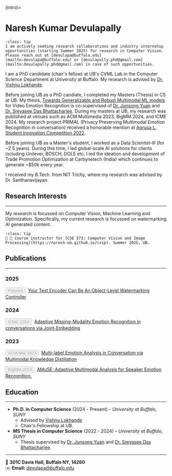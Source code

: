 (intro)=
# Naresh Kumar Devulapally
<!-- 
```{image} figures/naresh-ub.png
---
width: 35%
name: demoexample1
align: right
---
``` -->

```{admonition} Seeking internships and collaborations
:class: tip
I am actively seeking research collaborations and industry internship opportunities (starting Summer 2025) for research in Computer Vision. Please reach out at [devulapa@buffalo.edu](mailto:devulapa@buffalo.edu) or [devulapally.phd@gmail.com](mailto:devulapally.phd@gmail.com) in case of such opportunities.
```

I am a PhD candidate (chair's fellow) at UB's CVML Lab in the Computer Science Department at University at Buffalo. My research is advised by [Dr. Vishnu Lokhande](https://vlokhande-ub.github.io).

Before joining UB as a PhD candiate, I completed my Masters (Thesis) in CS at UB. My thesis, [Towards Generalizable and Robust Multimodal ML models](https://cse.buffalo.edu/tech-reports/2024-11.pdf) for Video Emotion Recognition is co-supervised of [Dr. Junsong Yuan](https://cse.buffalo.edu/~jsyuan/) and [Dr. Sreyasee Das Bhattacharjee](https://cse.buffalo.edu/~sreyasee/). During my masters at UB, my research was published at venues such as ACM Multimedia 2023, BigMM 2024, and ICME 2024. My research project PRIMAL (Privacy Preserving Multimodal Emotion Recognition in conversation) received a honorable mention at <a href="https://web.archive.org/web/20240624133953/https://engineering.buffalo.edu/computer-science-engineering/news-and-events/events/russell-l-agrusa-cse-student-innovation-competition/agrusa-competition-2022.html" target="_blank">Agrusa L. Student Innovation Competition 2022</a>.

Before joining UB as a Master's student, I worked as a Data Scientist-III (for ~2.5 years). During this time, I led global-scale AI solutions for clients including Unilever, BOSCH, DOLE etc. I led the ideation and development of Trade Promotion Optimization at Carbynetech (India) which continues to generate ~$50k every year.

I received my B.Tech. from NIT Trichy, where my research was advised by Dr. Santhanavijayan.

## Research Interests

---

My research is focussed on Computer Vision, Machine Learning and Optimization. Specifically, my current research is focussed on watermarking AI generated content.

```{admonition} News and Updates
:class: tip
🎉 🎉 Course instructor for [CSE 573: Computer Vision and Image Processing](https://naresh-ub.github.io/cvip). Summer 2025, UB.
```

## Publications

---

### 2025

<button class="button" disabled>Preprint</button>&nbsp; [Your Text Encoder Can Be An Object-Level Watermarking Controller](publications/watermarking.md)

### 2024

<button class="button-green" disabled>ICME 2024</button>&nbsp; [Adaptive Missing-Modality Emotion Recognition in conversations via Joint-Embedding](publications/icme-24.md)

### 2023

<button class="button-green" disabled>ACM MM 2023</button>&nbsp; [Multi-label Emotion Analysis in Conversation via Multimodal Knowledge Distillation](publications/acm-mm-23.md)

<button class="button-green" disabled>BigMM 2023</button>&nbsp; [AMuSE: Adaptive Multimodal Analysis for Speaker Emotion Recognition.](publications/big-mm-23.md)

## Education

---

- **Ph.D. in Computer Science** (2024 - Present) – *University at Buffalo, SUNY*
  - Advised by [Vishnu Lokhande](https://vlokhande-ub.github.io)
  - Chair's Fellowship at UB.
- **MS Thesis in Computer Science** (2022 - 2024) – *University at Buffalo, SUNY*
  - Thesis supervised by [Dr. Junsong Yuan](https://cse.buffalo.edu/~jsyuan/) and [Dr. Sreyasee Das Bhattacharjee](https://cse.buffalo.edu/~sreyasee/).

---

📍 **301C Davis Hall, Buffalo NY, 14260**   
✉️ **Email:** [devulapa@buffalo.edu](mailto:devulapa@buffalo.edu)  

<!-- ## **Links**
--- -->
<head>
  <link rel="stylesheet" href="https://cdnjs.cloudflare.com/ajax/libs/font-awesome/6.4.2/css/all.min.css">
  <style>
    .social-icons a {
      text-decoration: none; /* Removes underlines */
      display: inline-block; /* Ensures proper spacing */
      margin: 15px; /* Increased spacing between icons */
    }
    .social-icons {
      text-align: center;
      font-size: 45px; /* Slightly bigger icons */
    }
  </style>
</head>

<div class="social-icons">
  <a href="mailto:devulapa@buffalo.edu" style="color: green;">
    <i class="fa-solid fa-envelope"></i>
  </a>
  <a href="https://scholar.google.com/citations?user=20vLrzMAAAAJ&hl=en" style="color: #4285F4;">
    <i class="fa-brands fa-google-scholar"></i>
  </a>
  <a href="https://github.com/naresh-ub" style="color: green;">
    <i class="fa-brands fa-github"></i>
  </a>
  <a href="https://linkedin.com/naresh-devulapally" style="color: #0A66C2;">
    <i class="fa-brands fa-linkedin"></i>
  </a>
  <!-- <a href="#" style="color: black;">
    <i class="fa-brands fa-x-twitter"></i>
  </a> -->
</div>